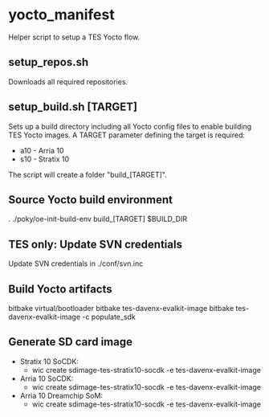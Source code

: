 # yocto_manifest
Helper script to setup a TES Yocto flow.

## setup_repos.sh
Downloads all required repositories.

## setup_build.sh [TARGET]
Sets up a build directory including all Yocto config files to enable building TES Yocto images.
A TARGET parameter defining the target is required:
* a10 - Arria 10
* s10 - Stratix 10

The script will create a folder "build_[TARGET]".

## Source Yocto build environment

. ./poky/oe-init-build-env build_[TARGET] $BUILD_DIR

## TES only: Update SVN credentials

Update SVN credentials in ./conf/svn.inc

## Build Yocto artifacts

bitbake virtual/bootloader
bitbake tes-davenx-evalkit-image
bitbake tes-davenx-evalkit-image -c populate_sdk

## Generate SD card image

* Stratix 10 SoCDK:
  * wic create sdimage-tes-stratix10-socdk -e tes-davenx-evalkit-image
* Arria 10 SoCDK:
  * wic create sdimage-tes-stratix10-socdk -e tes-davenx-evalkit-image
* Arria 10 Dreamchip SoM:
  * wic create sdimage-tes-stratix10-socdk -e tes-davenx-evalkit-image
